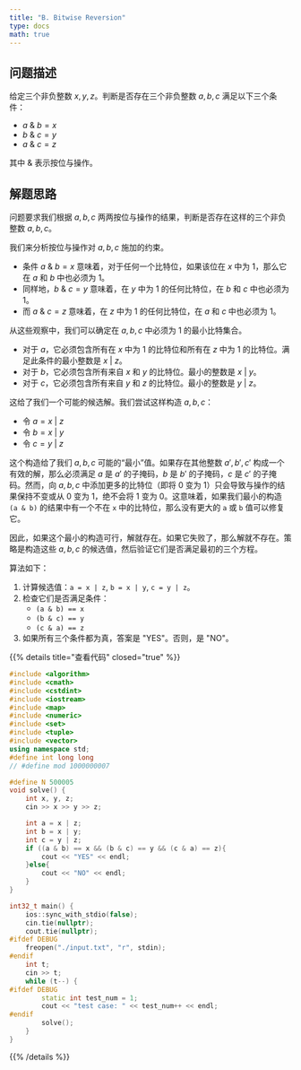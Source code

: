 ```yaml
---
title: "B. Bitwise Reversion"
type: docs
math: true
---
```


## 问题描述

给定三个非负整数 $x, y, z$。判断是否存在三个非负整数 $a, b, c$ 满足以下三个条件：

- $a \ \& \ b = x$
- $b \ \& \ c = y$
- $a \ \& \ c = z$

其中 $\&$ 表示按位与操作。

## 解题思路

问题要求我们根据 $a, b, c$ 两两按位与操作的结果，判断是否存在这样的三个非负整数 $a, b, c$。

我们来分析按位与操作对 $a, b, c$ 施加的约束。
- 条件 $a \ \& \ b = x$ 意味着，对于任何一个比特位，如果该位在 $x$ 中为 1，那么它在 $a$ 和 $b$ 中也必须为 1。
- 同样地，$b \ \& \ c = y$ 意味着，在 $y$ 中为 1 的任何比特位，在 $b$ 和 $c$ 中也必须为 1。
- 而 $a \ \& \ c = z$ 意味着，在 $z$ 中为 1 的任何比特位，在 $a$ 和 $c$ 中也必须为 1。

从这些观察中，我们可以确定在 $a, b, c$ 中必须为 1 的最小比特集合。
- 对于 $a$，它必须包含所有在 $x$ 中为 1 的比特位和所有在 $z$ 中为 1 的比特位。满足此条件的最小整数是 $x \ | \ z$。
- 对于 $b$，它必须包含所有来自 $x$ 和 $y$ 的比特位。最小的整数是 $x \ | \ y$。
- 对于 $c$，它必须包含所有来自 $y$ 和 $z$ 的比特位。最小的整数是 $y \ | \ z$。

这给了我们一个可能的候选解。我们尝试这样构造 $a, b, c$：
- 令 $a = x \ | \ z$
- 令 $b = x \ | \ y$
- 令 $c = y \ | \ z$

这个构造给了我们 $a, b, c$ 可能的“最小”值。如果存在其他整数 $a', b', c'$ 构成一个有效的解，那么必须满足 $a$ 是 $a'$ 的子掩码，$b$ 是 $b'$ 的子掩码，$c$ 是 $c'$ 的子掩码。然而，向 $a, b, c$ 中添加更多的比特位（即将 0 变为 1）只会导致与操作的结果保持不变或从 0 变为 1，绝不会将 1 变为 0。这意味着，如果我们最小的构造 `(a & b)` 的结果中有一个不在 `x` 中的比特位，那么没有更大的 `a` 或 `b` 值可以修复它。

因此，如果这个最小的构造可行，解就存在。如果它失败了，那么解就不存在。策略是构造这些 $a, b, c$ 的候选值，然后验证它们是否满足最初的三个方程。

算法如下：
1. 计算候选值：`a = x | z`, `b = x | y`, `c = y | z`。
2. 检查它们是否满足条件：
   - `(a & b) == x`
   - `(b & c) == y`
   - `(c & a) == z`
3. 如果所有三个条件都为真，答案是 "YES"。否则，是 "NO"。

{{% details title="查看代码" closed="true" %}}
```cpp
#include <algorithm>
#include <cmath>
#include <cstdint>
#include <iostream>
#include <map>
#include <numeric>
#include <set>
#include <tuple>
#include <vector>
using namespace std;
#define int long long
// #define mod 1000000007

#define N 500005
void solve() {
    int x, y, z;
    cin >> x >> y >> z;

    int a = x | z;
    int b = x | y;
    int c = y | z;
    if ((a & b) == x && (b & c) == y && (c & a) == z){
        cout << "YES" << endl;
    }else{
        cout << "NO" << endl;
    }
}

int32_t main() {
    ios::sync_with_stdio(false);
    cin.tie(nullptr);
    cout.tie(nullptr);
#ifdef DEBUG
    freopen("./input.txt", "r", stdin);
#endif
    int t;
    cin >> t;
    while (t--) {
#ifdef DEBUG
        static int test_num = 1;
        cout << "test case: " << test_num++ << endl;
#endif
        solve();
    }
}
```
{{% /details %}}
